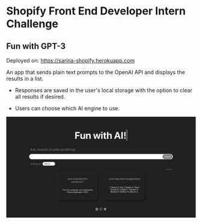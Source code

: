 # Shopify Front End Developer Intern Challenge

## Fun with GPT-3

Deployed on: https://sarina-shopify.herokuapp.com

An app that sends plain text prompts to the OpenAI API and displays the results in a list.

- Responses are saved in the user's local storage with the option to clear all results if desired.

- Users can choose which AI engine to use.

![alt text](https://github.com/s-arina/Shopify_FE_Challenge/blob/main/public/shopify_challenge.png)

